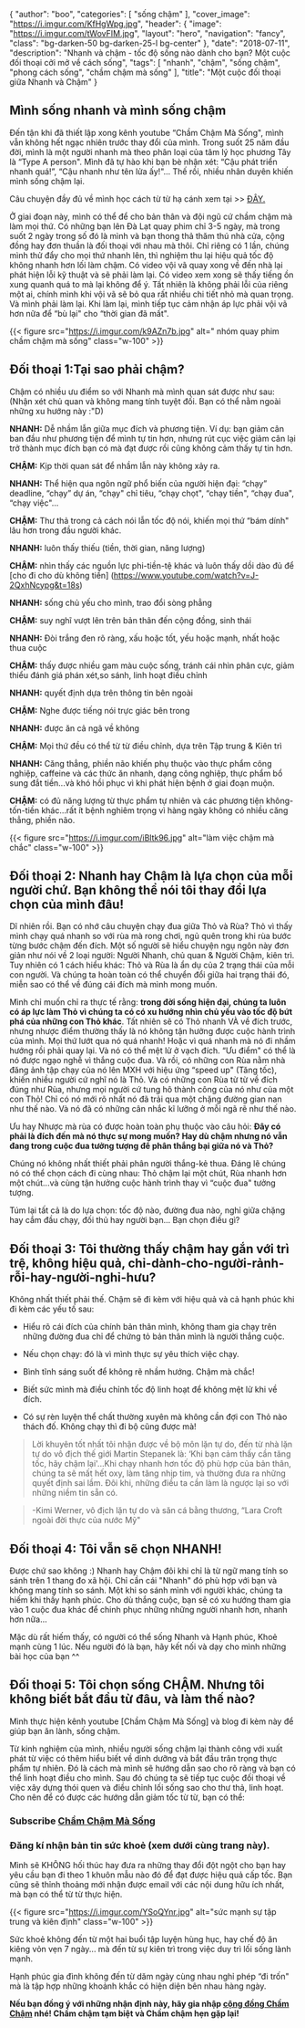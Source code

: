

{
   "author": "boo",
   "categories": [
      "sống chậm"
   ],
   "cover_image": "https://i.imgur.com/KfHgWpg.jpg",
  "header": {
    "image": "https://i.imgur.com/tWovFIM.jpg",
    "layout": "hero",
    "navigation": "fancy",
    "class": "bg-darken-50 bg-darken-25-l bg-center"
  },
   "date": "2018-07-11",
   "description": "Nhanh và chậm - tốc độ sống nào dành cho bạn? Một cuộc đối thoại cởi mở về cách sống",
   "tags": [
            "nhanh", "chậm", "sống chậm", "phong cách sống", "chầm chậm mà sống"
   ],
"title": "Một cuộc đối thoại giữa Nhanh và Chậm"
}

## Mình sống nhanh và mình sống chậm

Đến tận khi đã thiết lập xong kênh youtube “Chầm Chậm Mà Sống", mình vẫn không hết ngạc nhiên trước thay đổi của mình. Trong suốt 25 năm đầu đời, mình là một người nhanh mà theo phân loại của tâm lý học phương Tây là “Type A person". Mình đã tự hào khi bạn bè nhận xét: “Cậu phát triển nhanh quá!”, “Cậu nhanh như tên lửa ấy!"... Thế rồi, nhiều nhân duyên khiến mình sống chậm lại. 

Câu chuyện đầy đủ về mình học cách từ từ hạ cánh xem tại >> [ĐÂY.](http://coachnamphuong.com/posts/vi-sao-toi-tro-thanh-1-health-coach/)

Ở giai đoạn này, mình có thể để cho bản thân và đội ngũ cứ chầm chậm mà làm mọi thứ. Có những bạn lên Đà Lạt quay phim chỉ 3-5 ngày, mà trong suốt 2 ngày trong số đó là mình và bạn thong thả thăm thú nhà cửa, cộng đồng hay đơn thuần là đối thoại với nhau mà thôi. Chỉ riêng có 1 lần, chúng mình thử đẩy cho mọi thứ nhanh lên, thì nghiệm thu lại hiệu quả tốc độ không nhanh hơn lối làm chậm. Có video vội vã quay xong về đến nhà lại phát hiện lỗi kỹ thuật và sẽ phải làm lại. Có video xem xong sẽ thấy tiếng ồn xung quanh quá to mà lại không để ý. Tất nhiên là không phải lỗi của riêng một ai, chính mình khi vội vã sẽ bỏ qua rất nhiều chi tiết nhỏ mà quan trọng. Và mình phải làm lại. Khi làm lại, mình tiếp tục cảm nhận áp lực phải vội vã hơn nữa để “bù lại" cho “thời gian đã mất". 


{{< figure src="https://i.imgur.com/k9AZn7b.jpg" alt=" nhóm quay phim chầm chậm mà sống" class="w-100" >}}

## Đối thoại 1:Tại sao phải chậm?

Chậm có nhiều ưu điểm so với Nhanh mà mình quan sát được như sau:
(Nhận xét chủ quan và không mang tính tuyệt đối. Bạn có thể nằm ngoài những xu hướng này :"D)

**NHANH:** Dễ nhầm lẫn giữa mục đích và phương tiện. Ví dụ: bạn giảm cân ban đầu như phương tiện để mình tự tin hơn, nhưng rút cục việc giảm cân lại trở thành mục đích bạn có mà đạt được rồi cũng không cảm thấy tự tin hơn.

**CHẬM:** Kịp thời quan sát để  nhầm lẫn này không xảy ra.

**NHANH:** Thể hiện qua ngôn ngữ phổ biến của người hiện đại:  “chạy” deadline, “chạy” dự án, “chạy" chỉ tiêu, “chạy chọt", “chạy tiền", “chạy đua", “chạy việc"...

**CHẬM:** Thư thả trong cả cách nói lẫn tốc độ nói, khiến mọi thứ “bám dính" lâu hơn trong đầu người khác.

**NHANH:** luôn thấy thiếu (tiền, thời gian, năng lượng)

**CHẬM:** nhìn thấy các nguồn lực phi-tiền-tệ khác và luôn thấy dồi dào đủ để [cho đi cho dù không tiền] (https://www.youtube.com/watch?v=J-2QxhNcypg&t=18s)

**NHANH:** sống chủ yếu cho mình, trao đổi sòng phẳng

**CHẬM:** suy nghĩ vượt lên trên bản thân đến cộng đồng, sinh thái


**NHANH:** Đòi trắng đen rõ ràng, xấu hoặc tốt, yếu hoặc mạnh, nhất hoặc thua cuộc

**CHẬM:** thấy được nhiều gam màu cuộc sống, tránh cái nhìn phân cực, giảm thiểu đánh giá phán xét,so sánh, linh hoạt điều chỉnh


**NHANH:** quyết định dựa trên thông tin bên ngoài

**CHẬM:** Nghe được tiếng nói trực giác bên trong


**NHANH:** được ăn cả ngã về không

**CHẬM:** Mọi thứ đều có thể từ từ điều chỉnh, dựa trên Tập trung & Kiên trì


**NHANH:** Căng thẳng, phiền não khiến phụ thuộc vào thực phẩm công nghiệp, caffeine và các thức ăn nhanh, dạng công nghiệp, thực phẩm bổ sung đắt tiền...và  khó hồi phục vì khi phát hiện bệnh ở giai đoạn muộn.

**CHẬM:** có đủ năng lượng từ thực phẩm tự nhiên và các phương tiện không-tốn-tiền khác...rất ít bệnh nghiêm trọng vì hàng ngày không có nhiều căng thẳng, phiền não.

{{< figure src="https://i.imgur.com/iBltk96.jpg" alt="làm việc chậm mà chắc" class="w-100" >}}

## Đối thoại 2: Nhanh hay Chậm là lựa chọn của mỗi người chứ. Bạn không thể nói tôi thay đổi lựa chọn của mình đâu!

Dĩ nhiên rồi. Bạn có nhớ câu chuyện chạy đua giữa Thỏ và Rùa? Thỏ vì thấy mình chạy quá nhanh so với rùa mà rong chơi, ngủ quên trong khi rùa bước từng bước chậm đến đích.  Một số người sẽ hiểu chuyện ngụ ngôn này đơn giản như nói về 2 loại người: Người Nhanh, chủ quan & Người Chậm, kiên trì. Tuy nhiên có 1 cách hiểu khác: Thỏ và Rùa là ẩn dụ của 2 trạng thái của mỗi con người. Và chúng ta hoàn toàn có thể chuyển đổi giữa hai trạng thái đó, miễn sao có thể về đúng cái đích mà mình mong muốn.

Mình chỉ muốn chỉ ra thực tế rằng: **trong đời sống hiện đại, chúng ta luôn có áp lực làm Thỏ vì chúng ta có có xu hướng nhìn chủ yếu vào tốc độ bứt phá của những con Thỏ khác**. Tất nhiên sẽ có Thỏ nhanh VÀ về đích trước, nhưng nhược điểm thường thấy là nó không tận hưởng được cuộc hành trình của mình. Mọi thứ lướt qua nó quá nhanh! Hoặc vì quá nhanh mà nó đi nhầm hướng rồi phải quay lại. Và nó có thể mệt lử ở vạch đích. “Ưu điểm" có thể  là nó được ngạo nghễ vì thắng cuộc đua. Và rồi, có những con Rùa nằm nhà đăng ảnh tập chạy của nó lên MXH với hiệu ứng “speed up" (Tăng tốc), khiến nhiều người cứ nghĩ nó là Thỏ.  Và có những con Rùa từ từ về đích đúng như Rùa, nhưng mọi người cứ tung hô thành công của nó như của một con Thỏ! Chỉ có nó mới rõ nhất nó đã trải qua một chặng đường gian nan như thế nào. Và nó đã có những cân nhắc kĩ lưỡng ở mỗi ngã rẽ như thế nào.

Ưu hay Nhược mà rùa có được hoàn toàn phụ thuộc vào câu hỏi: **Đây có phải là đích đến mà nó thực sự mong muốn? Hay dù chậm nhưng nó vẫn đang trong cuộc đua tưởng tượng để phân thắng bại giữa nó và Thỏ?**

Chúng nó không nhất thiết phải phân người thắng-kẻ thua. Đáng lẽ chúng nó có thể chọn cách đi cùng nhau: Thỏ chậm lại một chút, Rùa nhanh hơn một chút...và cùng tận hưởng cuộc hành trình thay vì “cuộc đua" tưởng tượng.

Túm lại tất cả là do lựa chọn: tốc độ nào, đường đua nào, nghỉ giữa chặng hay cắm đầu chạy, đối thủ hay người bạn... Bạn chọn điều gì?

## Đối thoại 3: Tôi thường thấy chậm hay gắn với trì trệ, không hiệu quả, chỉ-dành-cho-người-rảnh-rỗi-hay-người-nghỉ-hưu? 

Không nhất thiết phải thế. Chậm sẽ đi kèm với hiệu quả và cả hạnh phúc khi đi kèm các yếu tố sau:

- Hiểu rõ cái đích của chính bản thân mình, không tham gia chạy trên những đường đua chỉ để chứng tỏ bản thân mình là người thắng cuộc.

- Nếu chọn chạy: đó là vì mình thực sự yêu thích việc chạy.

- Bình tĩnh sáng suốt để không rẽ nhầm hướng. Chậm mà chắc!
 
- Biết sức mình mà điều chỉnh tốc độ linh hoạt để không mệt lử khi về đích.

- Có sự rèn luyện thể chất thường xuyên mà không cần đợi con Thỏ nào thách đố. Không chạy thì đi bộ cũng được mà!

> Lời khuyên tốt nhất tôi nhận được về bộ môn lặn tự do, đến từ nhà lặn tự do vô địch thế giới  Martin Stepanek là: ‘Khi bạn cảm thấy cần tăng tốc, hãy chậm lại'...Khi chạy nhanh hơn tốc độ phù hợp của bản thân, chúng ta sẽ mất hết oxy, làm tăng nhịp tim, và thường đưa ra những quyết định sai lầm. Đôi khi, những điều ta cần làm là ngược lại so với những niềm tin sẵn có.

> -Kimi Werner, vô địch lặn tự do và săn cá bằng thương, “Lara Croft ngoài đời thực của nước Mỹ"


## Đối thoại 4: Tôi vẫn sẽ chọn NHANH!

Được chứ sao không :) Nhanh hay Chậm đôi khi chỉ là từ ngữ mang tính so sánh trên 1 thang đo xã hội. Chỉ cần cái "Nhanh" đó phù hợp với bạn và không mang tính so sánh. Một khi so sánh mình với người khác, chúng ta hiếm khi thấy hạnh phúc. Cho dù thắng cuộc, bạn sẽ có xu hướng tham gia vào 1 cuộc đua khác để chinh phục những những người nhanh hơn, nhanh hơn nữa…

Mặc dù rất hiếm thấy, có người có thể sống Nhanh và Hạnh phúc, Khoẻ mạnh cùng 1 lúc. Nếu người đó là bạn, hãy kết nối và dạy cho mình những bài học của bạn ^^

## Đối thoại 5: Tôi chọn sống CHẬM. Nhưng tôi không biết bắt đầu từ đâu, và làm thế nào?

Mình thực hiện kênh youtube [Chầm Chậm Mà Sống] và blog đi kèm này để giúp bạn ăn lành, sống chậm. 

Từ kinh nghiệm của mình, nhiều người sống chậm lại thành công với xuất phát từ việc có thêm hiểu biết về dinh dưỡng và bắt đầu trân trọng thực phẩm tự nhiên. Đó là cách mà mình sẽ hướng dẫn sao cho rõ ràng và bạn có thể linh hoạt điều cho mình. Sau đó chúng ta sẽ tiếp tục cuộc đối thoại về việc xây dựng thói quen và điều chỉnh lối sống sao cho thư thả, linh hoạt. Cho nên để có được các hướng dẫn giảm tốc từ từ, bạn có thể:

### Subscribe [Chầm Chậm Mà Sống](https://www.youtube.com/channel/UCQ_cpzhq95hRIEMSRlXZ6yA/featured?view_as=public)

### Đăng kí nhận bản tin sức khoẻ (xem dưới cùng trang này).

Mình sẽ KHÔNG hối thúc hay đưa ra những thay đổi đột ngột cho bạn hay yêu cầu bạn đi theo 1 khuôn mẫu nào đó để đạt được hiệu quả cấp tốc. Bạn cũng sẽ thỉnh thoảng mới nhận được email với các nội dung hữu ích nhất, mà bạn có thể từ từ thực hiện.

{{< figure src="https://i.imgur.com/YSoQYnr.jpg" alt="sức mạnh sự tập trung và kiên định" class="w-100" >}}

Sức khoẻ không đến từ một hai buổi tập luyện hùng hục, hay chế độ ăn kiêng vỏn vẹn 7 ngày... mà đến từ sự kiên trì trong việc duy trì lối sống lành mạnh.

Hạnh phúc gia đình không đến từ dăm ngày cùng nhau nghỉ phép “đi trốn" mà là tập hợp những khoảnh khắc có hiện diện bên nhau hàng ngày.

**Nếu bạn đồng ý với những nhận định này, hãy gia nhập [cộng đồng Chầm Chậm](https://www.youtube.com/channel/UCQ_cpzhq95hRIEMSRlXZ6yA/featured?view_as=public) nhé!
Chầm chậm tạm biệt và Chầm chậm hẹn gặp lại!**




















